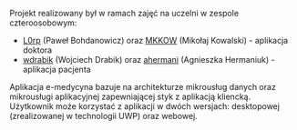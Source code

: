 Projekt realizowany był w ramach zajęć na uczelni w zespole czteroosobowym:
* [L0rp](https://github.com/L0rp) (Paweł Bohdanowicz) oraz [MKKOW](https://github.com/MKKOW) (Mikołaj Kowalski) - aplikacja doktora 
* [wdrabik](https://github.com/wdrabik) (Wojciech Drabik) oraz [ahermani](https://github.com/ahermani) (Agnieszka Hermaniuk) - aplikacja pacjenta

Aplikacja e-medycyna bazuje na architekturze mikrousług danych oraz mikrousługi aplikacyjnej zapewniającej styk z aplikacją kliencką. Użytkownik może korzystać z aplikacji w dwóch wersjach: desktopowej (zrealizowanej w technologii UWP) oraz webowej.
